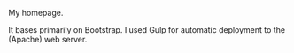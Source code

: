 My homepage.

It bases primarily on Bootstrap.
I used Gulp for automatic deployment to the (Apache) web server.